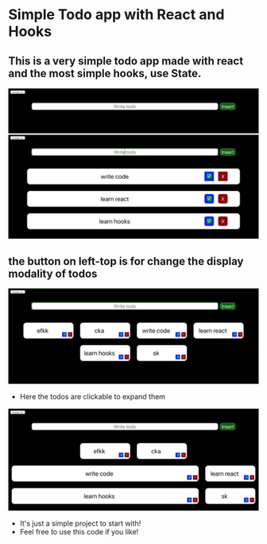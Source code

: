 # Simple Todo app with React and Hooks
## This is a very simple todo app made with react and the most simple hooks, use State.

![foto1](foto1.png)
![foto2](foto2.png)

## the button on left-top is for change the display modality of todos

![foto3](foto3.png)

- Here the todos are clickable to expand them 

![foto4](foto4.png)

- It's just a simple project to start with!
- Feel free to use this code if you like!

